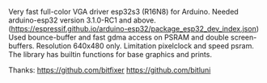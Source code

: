 
Very fast full-color VGA driver esp32s3 (R16N8) for Arduino. Needed arduino-esp32 version 3.1.0-RC1 and above.
(https://espressif.github.io/arduino-esp32/package_esp32_dev_index.json)
Used bounce-buffer and fast gdma access on PSRAM and double screen-buffers.
Resolution 640x480 only. Limitation pixelclock and speed psram.
The library has builtin functions for base graphics and prints.

Thanks:
https://github.com/bitfixer
https://github.com/bitluni

